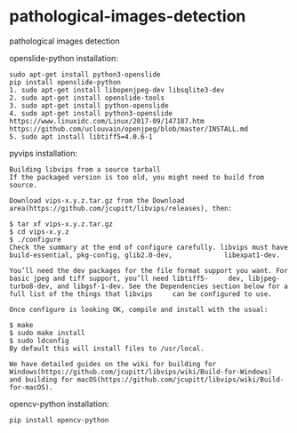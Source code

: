 # pathological-images-detection
pathological images detection


openslide-python installation:

    sudo apt-get install python3-openslide
    pip install openslide-python
    1. sudo apt-get install libopenjpeg-dev libsqlite3-dev 
    2. sudo apt-get install openslide-tools 
    3. sudo apt-get install python-openslide 
    4. sudo apt-get install python3-openslide
    https://www.linuxidc.com/Linux/2017-09/147187.htm
    https://github.com/uclouvain/openjpeg/blob/master/INSTALL.md
    5. sudo apt install libtiff5=4.0.6-1

  
pyvips installation:

    Building libvips from a source tarball
    If the packaged version is too old, you might need to build from source.

    Download vips-x.y.z.tar.gz from the Download area(https://github.com/jcupitt/libvips/releases), then:

    $ tar xf vips-x.y.z.tar.gz
    $ cd vips-x.y.z
    $ ./configure
    Check the summary at the end of configure carefully. libvips must have build-essential, pkg-config, glib2.0-dev,             libexpat1-dev.

    You’ll need the dev packages for the file format support you want. For basic jpeg and tiff support, you’ll need libtiff5-     dev, libjpeg-turbo8-dev, and libgsf-1-dev. See the Dependencies section below for a full list of the things that libvips     can be configured to use.

    Once configure is looking OK, compile and install with the usual:

    $ make
    $ sudo make install
    $ sudo ldconfig
    By default this will install files to /usr/local.

    We have detailed guides on the wiki for building for Windows(https://github.com/jcupitt/libvips/wiki/Build-for-Windows)       and building for macOS(https://github.com/jcupitt/libvips/wiki/Build-for-macOS).
  
  
opencv-python installation:

    pip install opencv-python
  
